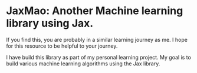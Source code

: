 # JaxMao: Another Machine learning library using Jax.

If you find this, you are probably in a similar learning journey as me. I hope for this resource to be helpful to your journey. 

I have build this library as part of my personal learning project. My goal is to build various machine learning algorithms using the Jax library.
